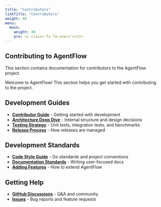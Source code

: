 ```yaml
---
title: "Contributors"
linkTitle: "Contributors"
weight: 40
menu:
  main:
    weight: 40
    pre: <i class='fa fa-users'></i>
---
```


## Contributing to AgentFlow

This section contains documentation for contributors to the AgentFlow project.

Welcome to AgentFlow! This section helps you get started with contributing to the project.

## Development Guides

- **[Contributor Guide](contributor-guide/)** - Getting started with development
- **[Architecture Deep Dive](architecture/)** - Internal structure and design decisions
- **[Testing Strategy](testing/)** - Unit tests, integration tests, and benchmarks
- **[Release Process](release-process/)** - How releases are managed

## Development Standards

- **[Code Style Guide](code-style/)** - Go standards and project conventions
- **[Documentation Standards](docs-standards/)** - Writing user-focused docs
- **[Adding Features](adding-features/)** - How to extend AgentFlow

## Getting Help

- **[GitHub Discussions](https://github.com/kunalkushwaha/agentflow/discussions)** - Q&A and community
- **[Issues](https://github.com/kunalkushwaha/agentflow/issues)** - Bug reports and feature requests